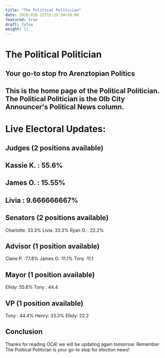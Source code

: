 ```yaml
---
title: "The Political Politician"
date: 2020-010-21T15:23:34+10:00
featured: true
draft: false
weight: 11
---
```



# The Political Politician
## Your go-to stop fro Arenztopian Politics

## This is the home page of the Political Politician. The Political Politician is the Olb City Announcer's Political News column.



# Live Electoral Updates:

## Judges (2 positions available)
Kassie K. : 55.6% 
-
James O.  : 15.55% 
-
Livia     : 9.666666667%
-

## Senators (2 positions available)
Charlotte: 33.3%
Livia: 33.3%
Ryan O. : 22.2%

## Advisor (1 position available)
Claire P. :77.8%
James O.  :11.1% 
Tony :11.1

## Mayor (1 position available)
Ellidy: 55.6%
Tony  : 44.4

## VP (1 position available)
Tony : 44.4%
Henry: 33.3%
Ellidy: 22.2

## Conclusion
Thanks for reading OCA! we will be updating again tomorrow. Remember The Political Politician is your go-to stop for election news! 








